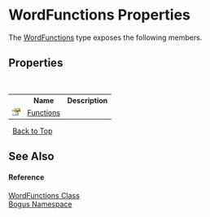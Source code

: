 # WordFunctions Properties
 

The <a href="T_Bogus_WordFunctions">WordFunctions</a> type exposes the following members.


## Properties
&nbsp;<table><tr><th></th><th>Name</th><th>Description</th></tr><tr><td>![Public property](media/pubproperty.gif "Public property")</td><td><a href="P_Bogus_WordFunctions_Functions">Functions</a></td><td /></tr></table>&nbsp;
<a href="#wordfunctions-properties">Back to Top</a>

## See Also


#### Reference
<a href="T_Bogus_WordFunctions">WordFunctions Class</a><br /><a href="N_Bogus">Bogus Namespace</a><br />